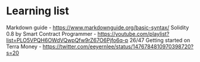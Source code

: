 # Learning list
Markdown guide - https://www.markdownguide.org/basic-syntax/
Solidity 0.8 by Smart Contract Programmer - https://youtube.com/playlist?list=PLO5VPQH6OWdVQwpQfw9rZ67O6Pjfo6q-p 26/47
Getting started on Terra Money - https://twitter.com/eeyernlee/status/1476784810970398720?s=20
